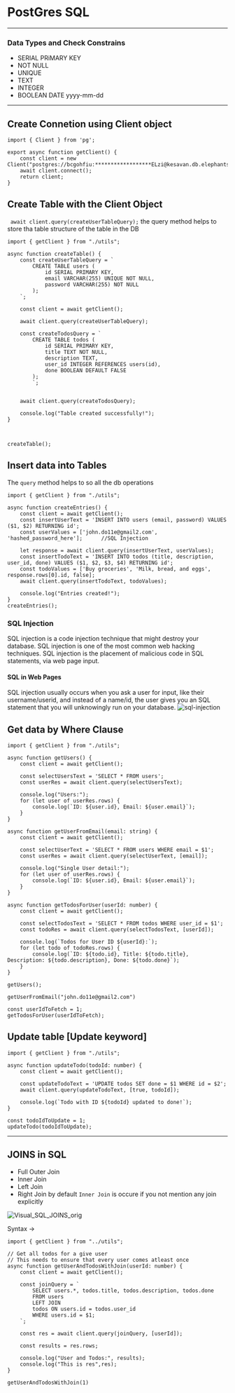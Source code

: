 # PostGres SQL
--- 
### Data Types and Check Constrains
- SERIAL PRiMARY KEY
- NOT NULL
- UNIQUE
- TEXT
- INTEGER
- BOOLEAN
DATE yyyy-mm-dd

---
## Create Connetion using Client object

```
import { Client } from 'pg';

export async function getClient() {
    const client = new Client("postgres://bcgohfiu:******************ELzi@kesavan.db.elephantsql.com/bcgohfiu");
    await client.connect();
    return client;
}
```

## Create Table with the Client Object 
` await client.query(createUserTableQuery);` the query method helps to store tha table structure of the table in the DB
```
import { getClient } from "./utils";

async function createTable() {
    const createUserTableQuery = `
        CREATE TABLE users (
            id SERIAL PRIMARY KEY,
            email VARCHAR(255) UNIQUE NOT NULL,
            password VARCHAR(255) NOT NULL
        );
    `;

    const client = await getClient();

    await client.query(createUserTableQuery);

    const createTodosQuery = `
        CREATE TABLE todos (
            id SERIAL PRIMARY KEY,
            title TEXT NOT NULL,
            description TEXT,
            user_id INTEGER REFERENCES users(id),
            done BOOLEAN DEFAULT FALSE
        );
        `;


    await client.query(createTodosQuery);

    console.log("Table created successfully!");
}



createTable();
```

## Insert data into Tables
The `query` method helps to so all the db operations
```
import { getClient } from "./utils";

async function createEntries() {
    const client = await getClient();
    const insertUserText = 'INSERT INTO users (email, password) VALUES ($1, $2) RETURNING id';  
    const userValues = ['john.do11e@gmail2.com', 'hashed_password_here'];      //SQL Injection

    let response = await client.query(insertUserText, userValues);
    const insertTodoText = 'INSERT INTO todos (title, description, user_id, done) VALUES ($1, $2, $3, $4) RETURNING id';
    const todoValues = ['Buy groceries', 'Milk, bread, and eggs', response.rows[0].id, false];
    await client.query(insertTodoText, todoValues);

    console.log("Entries created!");
}
createEntries();
```
### SQL Injection
SQL injection is a code injection technique that might destroy your database.
SQL injection is one of the most common web hacking techniques.
SQL injection is the placement of malicious code in SQL statements, via web page input.

#### SQL in Web Pages
SQL injection usually occurs when you ask a user for input, like their username/userid, and instead of a name/id, the user gives you an SQL statement that you will unknowingly run on your database.
![sql-injection](https://github.com/yourSrijit/Cohort-0-100-devOps/assets/91645620/003e01c1-43d7-4a3f-becf-3089ce9419ec)


## Get data by Where Clause
```
import { getClient } from "./utils";

async function getUsers() {
    const client = await getClient();
    
    const selectUsersText = 'SELECT * FROM users';
    const userRes = await client.query(selectUsersText);
    
    console.log("Users:");
    for (let user of userRes.rows) {
        console.log(`ID: ${user.id}, Email: ${user.email}`);
    }
}

async function getUserFromEmail(email: string) {
    const client = await getClient();
    
    const selectUserText = 'SELECT * FROM users WHERE email = $1';
    const userRes = await client.query(selectUserText, [email]);
    
    console.log("Single User detail:");
    for (let user of userRes.rows) {
        console.log(`ID: ${user.id}, Email: ${user.email}`);
    }
}

async function getTodosForUser(userId: number) {
    const client = await getClient();
    
    const selectTodosText = 'SELECT * FROM todos WHERE user_id = $1';
    const todoRes = await client.query(selectTodosText, [userId]);
    
    console.log(`Todos for User ID ${userId}:`);
    for (let todo of todoRes.rows) {
        console.log(`ID: ${todo.id}, Title: ${todo.title}, Description: ${todo.description}, Done: ${todo.done}`);
    }
}

getUsers();

getUserFromEmail("john.do11e@gmail2.com")

const userIdToFetch = 1;
getTodosForUser(userIdToFetch);
```

## Update table [Update keyword]

```
import { getClient } from "./utils";

async function updateTodo(todoId: number) {
    const client = await getClient();
    
    const updateTodoText = 'UPDATE todos SET done = $1 WHERE id = $2';
    await client.query(updateTodoText, [true, todoId]);
    
    console.log(`Todo with ID ${todoId} updated to done!`);
}

const todoIdToUpdate = 1;
updateTodo(todoIdToUpdate);

```

--- 
## JOINS in SQL

- Full Outer Join
- Inner Join
- Left Join
- Right Join
by default `Inner Join` is occure if you not mention any join explicitly

![Visual_SQL_JOINS_orig](https://github.com/yourSrijit/Cohort-0-100-devOps/assets/91645620/e2bf3404-2d0f-4c23-b4fb-39debe084b7c)


Syntax ->
```
import { getClient } from "../utils";

// Get all todos for a give user
// This needs to ensure that every user comes atleast once
async function getUserAndTodosWithJoin(userId: number) {
    const client = await getClient();

    const joinQuery = `
        SELECT users.*, todos.title, todos.description, todos.done
        FROM users
        LEFT JOIN
        todos ON users.id = todos.user_id
        WHERE users.id = $1;
    `;

    const res = await client.query(joinQuery, [userId]);
    
    const results = res.rows;

    console.log("User and Todos:", results);
    console.log("This is res",res);
}

getUserAndTodosWithJoin(1)
```` 
